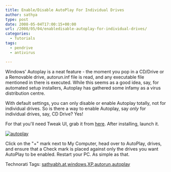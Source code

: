 ```yaml
---
title: Enable/Disable AutoPlay For Individual Drives
author: sathya
type: post
date: 2008-05-04T17:00:15+00:00
url: /2008/05/04/enabledisable-autoplay-for-individual-drives/
categories:
  - Tutorials
tags:
  - pendrive
  - antivirus

---
```



Windows' Autoplay is a neat feature - the moment you pop in a CD/Drive or a Removable drive, autorun.inf file is read, and any executable file mentioned in there is executed. While this seems as a good idea, say, for automated setup installers, Autoplay has gathered some infamy as a virus distribution centre.

With default settings, you can only disable or enable Autoplay totally, not for individual drives. So is there a way to enable Autoplay, say _only_ for individual drives, say, CD Drive? Yes!

For that you'll need Tweak UI, grab it from <a rel="nofollow" href="https://www.snapfiles.com/get/tweakuixp.html" target="_blank">here</a>. After installing, launch it.  
<!--more-->

[<img src="https://static.flickr.com/2018/2463874091_ff048ca52e.jpg" border="0" alt="autoplay" />][1]



Click on the "+" mark next to My Computer, head over to AutoPlay, drives, and ensure that a Check mark is placed against only the drives you want AutoPlay to be enabled. Restart your PC. As simple as that.

<div id="scid:0767317B-992E-4b12-91E0-4F059A8CECA8:32eb75f4-539f-4069-a820-4f78ac3a852a" class="wlWriterSmartContent" style="display:inline; margin:0px; padding:0px 0px 0px 0px;">
  Technorati Tags: <a rel="tag" href="https://technorati.com/tags/sathyabh.at">sathyabh.at</a>,<a rel="tag" href="https://technorati.com/tags/windows">windows</a>,<a rel="tag" href="https://technorati.com/tags/XP">XP</a>,<a rel="tag" href="https://technorati.com/tags/autorun">autorun</a>,<a rel="tag" href="https://technorati.com/tags/autoplay">autoplay</a>
</div>

 [1]: https://www.flickr.com/photos/23198823@N04/2463874091/ "autoplay"
